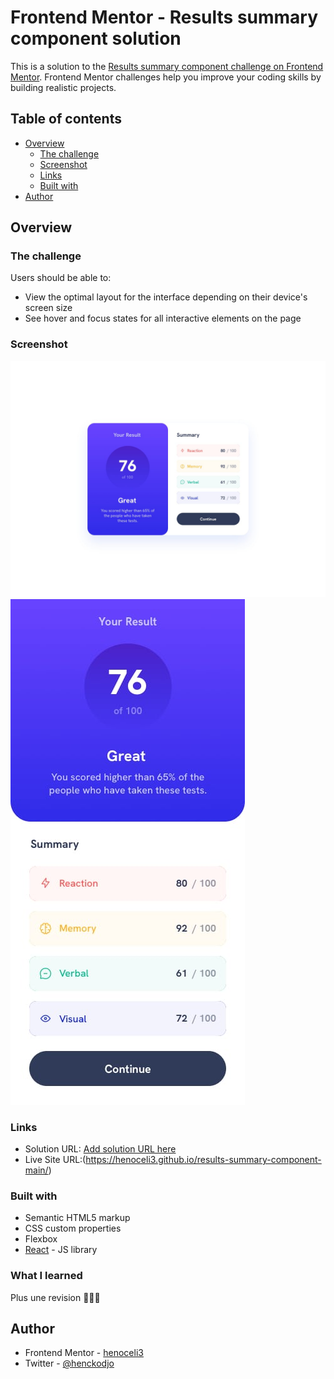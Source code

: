 # Frontend Mentor - Results summary component solution

This is a solution to the [Results summary component challenge on Frontend Mentor](https://www.frontendmentor.io/challenges/results-summary-component-CE_K6s0maV). Frontend Mentor challenges help you improve your coding skills by building realistic projects. 

## Table of contents

- [Overview](#overview)
  - [The challenge](#the-challenge)
  - [Screenshot](#screenshot)
  - [Links](#links)
  - [Built with](#built-with)
- [Author](#author)



## Overview

### The challenge

Users should be able to:

- View the optimal layout for the interface depending on their device's screen size
- See hover and focus states for all interactive elements on the page

### Screenshot

![](design/desktop-design.jpg)
![](design/mobile-design.jpg)

### Links

- Solution URL: [Add solution URL here](https://your-solution-url.com)
- Live Site URL:(https://henoceli3.github.io/results-summary-component-main/)

### Built with

- Semantic HTML5 markup
- CSS custom properties
- Flexbox
- [React](https://reactjs.org/) - JS library

### What I learned
Plus une revision 🤞🤞🤞

## Author

- Frontend Mentor - [henoceli3](https://www.frontendmentor.io/profile/henoceli3)
- Twitter - [@henckodjo](https://www.twitter.com/henockodjo)

